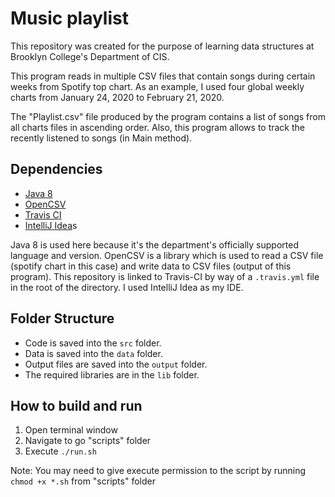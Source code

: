 # Music playlist

This repository was created for the purpose of learning data structures at Brooklyn College's Department of CIS.

This program reads in multiple CSV files that contain songs during certain weeks from Spotify top chart. As an example, I used four global weekly charts from January 24, 2020 to February 21, 2020. 

The "Playlist.csv" file produced by the program contains a list of songs from all charts files in ascending order. Also, this program allows to track the recently listened to songs (in Main method).
## Dependencies

* [Java 8](https://docs.oracle.com/javase/8/docs/api/index.html)
* [OpenCSV](http://opencsv.sourceforge.net/)
* [Travis CI](https://travis-ci.com/)
* [IntelliJ Idea](https://www.jetbrains.com/idea/)s

Java 8 is used here because it's the department's officially supported language and version.
OpenCSV is a library which is used to read a CSV file (spotify chart in this case) and write data to CSV files (output of this program). This repository is linked to Travis-CI by way of a `.travis.yml` file in the root of the directory.
I used IntelliJ Idea as my IDE.

## Folder Structure

* Code is saved into the `src` folder.
* Data is saved into the `data` folder.
* Output files are saved into the `output` folder.
* The required libraries are in the `lib` folder.

## How to build and run

1. Open terminal window
2. Navigate to go "scripts" folder
3. Execute `./run.sh`

Note: You may need to give execute permission to the script by running `chmod +x *.sh` from "scripts" folder